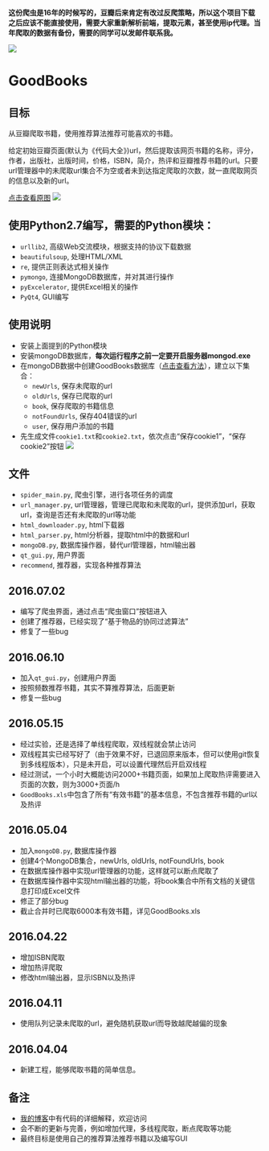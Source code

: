 **这份爬虫是16年的时候写的，豆瓣后来肯定有改过反爬策略，所以这个项目下载之后应该不能直接使用，需要大家重新解析前端，提取元素，甚至使用ip代理。当年爬取的数据有备份，需要的同学可以发邮件联系我。**

![](http://markdown.moverzp.com/16-7-2/29523713.jpg)
# GoodBooks

## 目标
从豆瓣爬取书籍，使用推荐算法推荐可能喜欢的书籍。

给定初始豆瓣页面(默认为《代码大全》)url，然后提取该网页书籍的名称，评分，作者，出版社，出版时间，价格，ISBN，简介，热评和豆瓣推荐书籍的url。只要url管理器中的未爬取url集合不为空或者未到达指定爬取的次数，就一直爬取网页的信息以及新的url。

[点击查看原图](http://markdown.moverzp.com/16-7-4/43366047.jpg)
![](http://markdown.moverzp.com/16-7-4/43366047.jpg)

## 使用Python2.7编写，需要的Python模块：
* `urllib2`, 高级Web交流模块，根据支持的协议下载数据
* `beautifulsoup`, 处理HTML/XML
* `re`, 提供正则表达式相关操作
* `pymongo`, 连接MongoDB数据库，并对其进行操作
* `pyExcelerator`, 提供Excel相关的操作
* `PyQt4`, GUI编写

## 使用说明
* 安装上面提到的Python模块
* 安装mongoDB数据库，**每次运行程序之前一定要开启服务器mongod.exe**
* 在mongoDB数据中创建GoodBooks数据库（[点击查看方法](http://www.yiibai.com/mongodb/mongodb_create_collection.html)），建立以下集合：
    * `newUrls`, 保存未爬取的url
    * `oldUrls`, 保存已爬取的url
    * `book`, 保存爬取的书籍信息
    * `notFoundUrls`, 保存404错误的url
    * `user`, 保存用户添加的书籍
* 先生成文件`cookie1.txt`和`cookie2.txt`，依次点击“保存cookie1”，“保存cookie2”按钮
![](http://7xn9xp.com1.z0.glb.clouddn.com/16-7-2/57800400.jpg)

## 文件
* `spider_main.py`, 爬虫引擎，进行各项任务的调度
* `url_manager.py`, url管理器，管理已爬取和未爬取的url，提供添加url，获取url，查询是否还有未爬取的url等功能
* `html_downloader.py`, html下载器
* `html_parser.py`, html分析器，提取html中的数据和url
* `mongoDB.py`, 数据库操作器，替代url管理器，html输出器
* `qt_gui.py`, 用户界面
* `recommend`, 推荐器，实现各种推荐算法

## 2016.07.02
* 编写了爬虫界面，通过点击“爬虫窗口”按钮进入
* 创建了推荐器，已经实现了“基于物品的协同过滤算法”
* 修复了一些bug


## 2016.06.10
* 加入`qt_gui.py`，创建用户界面
* 按照频数推荐书籍，其实不算推荐算法，后面更新
* 修复一些bug

## 2016.05.15
* 经过实验，还是选择了单线程爬取，双线程就会禁止访问
* 双线程其实已经写好了（由于效果不好，已退回原来版本，但可以使用git恢复到多线程版本），只是未开启，可以设置代理然后开启双线程
* 经过测试，一个小时大概能访问2000+书籍页面，如果加上爬取热评需要进入页面的次数，则为3000+页面/h
* `GoodBooks.xls`中包含了所有“有效书籍”的基本信息，不包含推荐书籍的url以及热评

## 2016.05.04
* 加入`mongoDB.py`, 数据库操作器
* 创建4个MongoDB集合，newUrls, oldUrls, notFoundUrls, book
* 在数据库操作器中实现url管理器的功能，这样就可以断点爬取了
* 在数据库操作器中实现html输出器的功能，将book集合中所有文档的关键信息打印成Excel文件
* 修正了部分bug
* 截止合并时已爬取6000本有效书籍，详见GoodBooks.xls


## 2016.04.22
* 增加ISBN爬取
* 增加热评爬取
* 修改html输出器，显示ISBN以及热评

## 2016.04.11
* 使用队列记录未爬取的url，避免随机获取url而导致越爬越偏的现象

## 2016.04.04
* 新建工程，能够爬取书籍的简单信息。

## 备注
* [我的博客](http://blog.csdn.net/xuelabizp)中有代码的详细解释，欢迎访问
* 会不断的更新与完善，例如增加代理，多线程爬取，断点爬取等功能
* 最终目标是使用自己的推荐算法推荐书籍以及编写GUI




